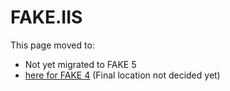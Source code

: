 # FAKE.IIS

This page moved to:

- Not yet migrated to FAKE 5
- [here for FAKE 4](todo-iis.html) (Final location not decided yet)

